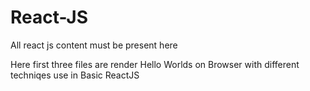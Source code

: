 # React-JS
All react js content must be present here

Here first three files are render Hello Worlds on Browser with different techniqes use in Basic ReactJS
